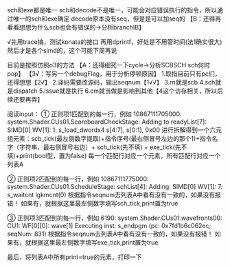 sch和exe都是唯一
scb和decode不是唯一，可能会对应错误执行的指令，所以通过唯一的sch和exe确定
	decode原本没有seq，但是是可以加seq的
【B：还得再看看想想为什么scb也会有错误的->分析branchIB】



√先用trace搞，测试konata的接口
再用dprintf，好处是不用管时间(法1确实很大)
然后才是各个simd的，这个可能下周再说




目前是按照仿照o3的方法
【A：还得细究一下cycle->分析SCBSCH sch何时pop】
	【3√：写另一个debugFlag，用于分析停顿原因】
1.取指目前只有pc们，还得想想【2√】
2.译码需要改源码，输出seqnum【1√√】
3.rn就是scb
4.sch就是dispatch
5.issue就是执行
6.cm就当做是影响到其他【4这个访存相关，所以后续还要再弄】












阅读input：
①
正则项1匹配到的每一行，例如
10867111705000: system.Shader.CUs01.ScoreboardCheckStage: Adding to readyList[7]: SIMD[0] WV[1]: 1: s_load_dwordx4 s[4:7], s[0:1], 0x00
进行拆解得到一个六元组元素：scb_tick(最左侧数字提取)+指令序号(最右侧冒号左边的那个1)+指令名字（字符串，最右侧冒号右边）+ sch_tick(先不填) + exe_tick(先不填)+print(bool型，置为false)
每一个匹配行对应一个元素，所有匹配行对应一个列表A

②
正则项2匹配到的每一行，例如
10867111775000: system.Shader.CUs01.ScheduleStage: schList[4]: Adding: SIMD[0] WV[1]: 7: s_waitcnt lgkmcnt(0)
根据指令seqnum去列表A中看有没有一致的，如果没有报错！
如果有，就根据这里最左侧数字填写sch_tick,print置为true

③
正则项3匹配到的每一行，例如
6190: system.Shader.CUs01.wavefronts00: CU1: WF[0][0]: wave[1] Executing inst: s_endpgm (pc: 0x7fd1b6c062ec; seqNum: 831)
根据指令seqnum去列表A中看有没有一致的，如果没有报错！
如果有，就根据这里最左侧数字填写exe_tick,print置为true

最后，将列表A中所有print=true的元素，打印一下


